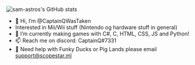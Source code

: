 ![sam-astros's GitHub stats](https://github-readme-stats.vercel.app/api?username=CaptainQWasTaken&theme=github_dark)

- 👋 Hi, I’m @CaptainQWasTaken
- Interested in Mii/Wii stuff (Nintendo og hardware stuff in general)
- 🌱 I’m currently making games with C#, C, HTML, CSS, JS and Python!
- 📫 Reach me on discord: CaptainQ#7331
- 👀 Need help with Funky Ducks or Pig Lands please email [support@scopestar.ml](mailto:support@scopestar.ml)

<!---
CaptainQWasTaken/CaptainQWasTaken is a ✨ special ✨ repository because its `README.md` (this file) appears on your GitHub profile.
You can click the Preview link to take a look at your changes.
--->
